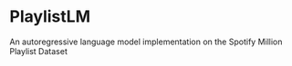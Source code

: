 # PlaylistLM
An autoregressive language model implementation on the Spotify Million Playlist Dataset
